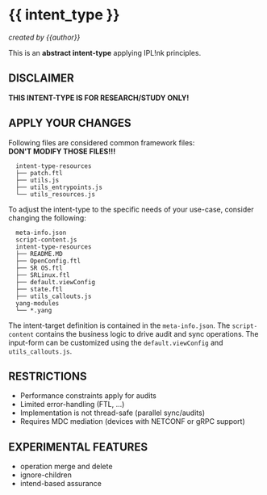 # {{ intent_type }}
*created by {{author}}*

This is an **abstract intent-type** applying IPL!nk principles.

## DISCLAIMER
**THIS INTENT-TYPE IS FOR RESEARCH/STUDY ONLY!**

## APPLY YOUR CHANGES
Following files are considered common framework files:<br/>
**DON'T MODIFY THOSE FILES!!!**
```
  intent-type-resources
  ├── patch.ftl
  ├── utils.js
  ├── utils_entrypoints.js
  └── utils_resources.js
```

To adjust the intent-type to the specific needs of your use-case, consider changing the following:

```
  meta-info.json
  script-content.js
  intent-type-resources
  ├── README.MD
  ├── OpenConfig.ftl
  ├── SR OS.ftl
  ├── SRLinux.ftl
  ├── default.viewConfig
  ├── state.ftl
  ├── utils_callouts.js
  yang-modules
  └── *.yang
```

The intent-target definition is contained in the `meta-info.json`. The `script-content` contains the
business logic to drive audit and sync operations. The input-form can be customized using the
`default.viewConfig` and `utils_callouts.js`.

## RESTRICTIONS
* Performance constraints apply for audits
* Limited error-handling (FTL, ...)
* Implementation is not thread-safe (parallel sync/audits)
* Requires MDC mediation (devices with NETCONF or gRPC support)

## EXPERIMENTAL FEATURES
* operation merge and delete
* ignore-children
* intend-based assurance
